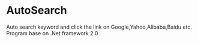 # AutoSearch
Auto search keyword and click the link on Google,Yahoo,Alibaba,Baidu etc. 
Program base on .Net framework 2.0
